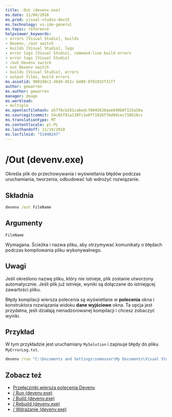 ```yaml
---
title: -Out (devenv.exe)
ms.date: 11/04/2016
ms.prod: visual-studio-dev15
ms.technology: vs-ide-general
ms.topic: reference
helpviewer_keywords:
- errors [Visual Studio], builds
- Devenv, /out switch
- builds [Visual Studio], logs
- error logs [Visual Studio], command-line build errors
- error logs [Visual Studio]
- /out Devenv switch
- out Devenv switch
- builds [Visual Studio], errors
- output files, build errors
ms.assetid: 9002d8c2-36d4-451c-b489-8f01932f31f7
author: gewarren
ms.author: gewarren
manager: douge
ms.workload:
- multiple
ms.openlocfilehash: a5778cb281ca6edcf8045620aee049b0f115a50a
ms.sourcegitcommit: 54c65f81a138fc1e8ff1826f7bd9dcec710618cc
ms.translationtype: MT
ms.contentlocale: pl-PL
ms.lasthandoff: 11/19/2018
ms.locfileid: "51948247"
---
```

# <a name="out-devenvexe"></a>/Out (devenv.exe)
Określa plik do przechowywania i wyświetlania błędów podczas uruchamiania, tworzenia, odbudować lub wdrożyć rozwiązanie.

## <a name="syntax"></a>Składnia

```cmd
devenv /out FileName
```

## <a name="arguments"></a>Argumenty
 `FileName`

 Wymagana. Ścieżka i nazwa pliku, aby otrzymywać komunikaty o błędach podczas kompilowania pliku wykonywalnego.

## <a name="remarks"></a>Uwagi
 Jeśli określono nazwę pliku, który nie istnieje, plik zostanie utworzony automatycznie. Jeśli plik już istnieje, wyniki są dołączane do istniejącej zawartości pliku.

 Błędy kompilacji wiersza polecenia są wyświetlane w **polecenia** okna i konstruktora rozwiązania widoku **dane wyjściowe** okna. Ta opcja jest przydatna, jeśli działają nienadzorowanej kompilacji i chcesz zobaczyć wyniki.

## <a name="example"></a>Przykład
 W tym przykładzie jest uruchamiany `MySolution` i zapisuje błędy do pliku `MyErrorLog.txt`.

```cmd
devenv /run "C:\Documents and Settings\someuser\My Documents\Visual Studio\Projects\MySolution\MySolution.sln" /out "C:\MyErrorLog.txt"
```

## <a name="see-also"></a>Zobacz też

- [Przełączniki wiersza polecenia Devenv](../../ide/reference/devenv-command-line-switches.md)
- [/ Run (devenv.exe)](../../ide/reference/run-devenv-exe.md)
- [/ Build (devenv.exe)](../../ide/reference/build-devenv-exe.md)
- [/ Rebuild (devenv.exe)](../../ide/reference/rebuild-devenv-exe.md)
- [/ Wdrażanie (devenv.exe)](../../ide/reference/deploy-devenv-exe.md)